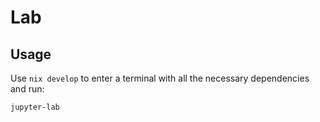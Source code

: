 # Lab

## Usage

Use `nix develop` to enter a terminal with all the necessary dependencies and run:

```bash
jupyter-lab
```
